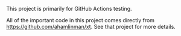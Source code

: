 This project is primarily for GitHub Actions testing.

All of the important code in this project comes directly from
https://github.com/ahamlinman/xt. See that project for more details.
